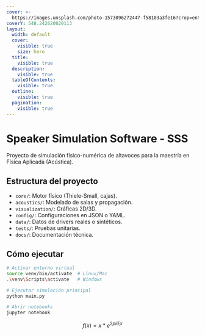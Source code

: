 ```yaml
---
cover: >-
  https://images.unsplash.com/photo-1573096272447-f58103a3fe16?crop=entropy&cs=srgb&fm=jpg&ixid=M3wxOTcwMjR8MHwxfHNlYXJjaHw0fHxzdWJ3b29mZXJ8ZW58MHx8fHwxNzUyODE2NjA0fDA&ixlib=rb-4.1.0&q=85
coverY: 548.242620020113
layout:
  width: default
  cover:
    visible: true
    size: hero
  title:
    visible: true
  description:
    visible: true
  tableOfContents:
    visible: true
  outline:
    visible: true
  pagination:
    visible: true
---
```


# Speaker Simulation Software - SSS

Proyecto de simulación físico-numérica de altavoces para la maestría en Física Aplicada (Acústica).

## Estructura del proyecto

* `core/`: Motor físico (Thiele-Small, cajas).
* `acoustics/`: Modelado de salas y propagación.
* `visualization/`: Gráficas 2D/3D.
* `config/`: Configuraciones en JSON o YAML.
* `data/`: Datos de drivers reales o sintéticos.
* `tests/`: Pruebas unitarias.
* `docs/`: Documentación técnica.

## Cómo ejecutar

```bash
# Activar entorno virtual
source venv/bin/activate  # Linux/Mac
.\venv\Scripts\activate   # Windows

# Ejecutar simulación principal
python main.py

# Abrir notebooks
jupyter notebook
```

$$
f(x) = x * e^{2 pi i \xi x}
$$

